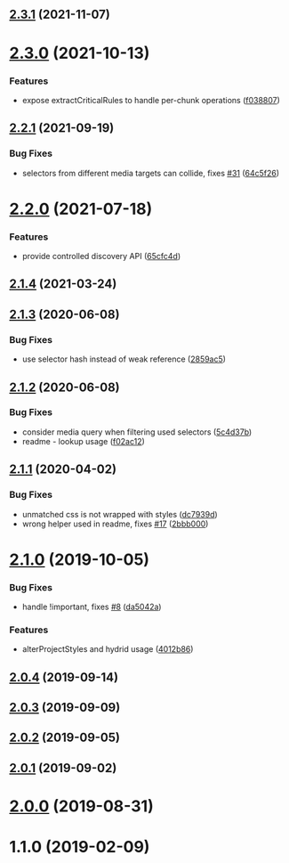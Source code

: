 ## [2.3.1](https://github.com/theKashey/used-styles/compare/v2.3.0...v2.3.1) (2021-11-07)

# [2.3.0](https://github.com/theKashey/used-styles/compare/v2.2.1...v2.3.0) (2021-10-13)

### Features

- expose extractCriticalRules to handle per-chunk operations ([f038807](https://github.com/theKashey/used-styles/commit/f038807f6668c56adb27107dea01ff06024d7a8d))

## [2.2.1](https://github.com/theKashey/used-styles/compare/v2.2.0...v2.2.1) (2021-09-19)

### Bug Fixes

- selectors from different media targets can collide, fixes [#31](https://github.com/theKashey/used-styles/issues/31) ([64c5f26](https://github.com/theKashey/used-styles/commit/64c5f2681b5d882db46e24fd4f0a372f3b9d902b))

# [2.2.0](https://github.com/theKashey/used-styles/compare/v2.1.4...v2.2.0) (2021-07-18)

### Features

- provide controlled discovery API ([65cfc4d](https://github.com/theKashey/used-styles/commit/65cfc4d411669149b4822ebd97c988c65faa8fc6))

## [2.1.4](https://github.com/theKashey/used-styles/compare/v2.1.3...v2.1.4) (2021-03-24)

## [2.1.3](https://github.com/theKashey/used-styles/compare/v2.1.2...v2.1.3) (2020-06-08)

### Bug Fixes

- use selector hash instead of weak reference ([2859ac5](https://github.com/theKashey/used-styles/commit/2859ac514c9329c177e0782756fd0f210b68c784))

## [2.1.2](https://github.com/theKashey/used-styles/compare/v2.1.1...v2.1.2) (2020-06-08)

### Bug Fixes

- consider media query when filtering used selectors ([5c4d37b](https://github.com/theKashey/used-styles/commit/5c4d37bfc304c85cce0f92a5d92b07f786996559))
- readme - lookup usage ([f02ac12](https://github.com/theKashey/used-styles/commit/f02ac12a402af046587cade42e7bff37de7429c4))

## [2.1.1](https://github.com/theKashey/used-styles/compare/v2.1.0...v2.1.1) (2020-04-02)

### Bug Fixes

- unmatched css is not wrapped with styles ([dc7939d](https://github.com/theKashey/used-styles/commit/dc7939dc12e5f7407523b44966732ea2b9c683a8))
- wrong helper used in readme, fixes [#17](https://github.com/theKashey/used-styles/issues/17) ([2bbb000](https://github.com/theKashey/used-styles/commit/2bbb000af334a1714676c401716a3c6456183f1f))

# [2.1.0](https://github.com/theKashey/used-styles/compare/v2.0.4...v2.1.0) (2019-10-05)

### Bug Fixes

- handle !important, fixes [#8](https://github.com/theKashey/used-styles/issues/8) ([da5042a](https://github.com/theKashey/used-styles/commit/da5042a01c2d6c68e0da04c9d59bb9ab411961d4))

### Features

- alterProjectStyles and hydrid usage ([4012b86](https://github.com/theKashey/used-styles/commit/4012b86a780b54b8cc58b407d753f3aac58ee620))

## [2.0.4](https://github.com/theKashey/used-styles/compare/v2.0.3...v2.0.4) (2019-09-14)

## [2.0.3](https://github.com/theKashey/used-styles/compare/v2.0.2...v2.0.3) (2019-09-09)

## [2.0.2](https://github.com/theKashey/used-styles/compare/v2.0.1...v2.0.2) (2019-09-05)

## [2.0.1](https://github.com/theKashey/used-styles/compare/v2.0.0...v2.0.1) (2019-09-02)

# [2.0.0](https://github.com/theKashey/used-styles/compare/v1.1.0...v2.0.0) (2019-08-31)

# 1.1.0 (2019-02-09)
